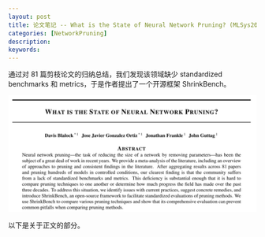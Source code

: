 ```yaml
---
layout: post
title: 论文笔记 -- What is the State of Neural Network Pruning? (MLSys2020)
categories: [NetworkPruning]
description: 
keywords: 
---
```


通过对 81 篇剪枝论文的归纳总结，我们发现该领域缺少 standardized benchmarks 和 metrics，于是作者提出了一个开源框架 ShrinkBench。

![](/images/posts/networkpruning/shrinkbench01.png)

以下是关于正文的部分。